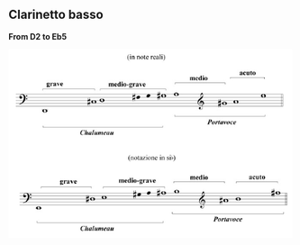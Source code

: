 ## Clarinetto basso

**From D2 to Eb5**

<img src="https://github.com/Velitch/BN_Musica_Elettronica/blob/main/IBN/COME-02-composizione-IBN/Strumenti/img_strumenti/estensione_cl_basso.jpg" width= "700">
